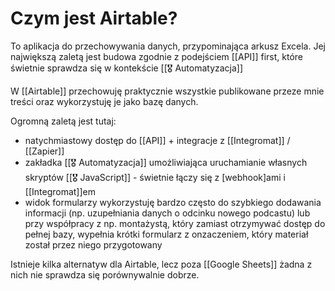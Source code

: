 # Czym jest Airtable?
To aplikacja do przechowywania danych, przypominająca arkusz Excela. Jej największą zaletą jest budowa zgodnie z podejściem [[API]] first, które świetnie sprawdza się w kontekście [[🎖️ Automatyzacja]]

W [[Airtable]] przechowuję praktycznie wszystkie publikowane przeze mnie treści oraz wykorzystuję je jako bazę danych. 

Ogromną zaletą jest tutaj: 
- natychmiastowy dostęp do [[API]] + integracje z [[Integromat]] / [[Zapier]]
- zakładka [[🎖️ Automatyzacja]] umożliwiająca uruchamianie własnych skryptów [[🎖️ JavaScript]] - świetnie łączy się z [webhook]ami i [[Integromat]]em
- widok formularzy wykorzystuję bardzo często do szybkiego dodawania informacji (np. uzupełniania danych o odcinku nowego podcastu) lub przy współpracy z np. montażystą, który zamiast otrzymywać dostęp do pełnej bazy, wypełnia krótki formularz z onzaczeniem, który materiał został przez niego przygotowany

Istnieje kilka alternatyw dla Airtable, lecz poza [[Google Sheets]] żadna z nich nie sprawdza się porównywalnie dobrze.